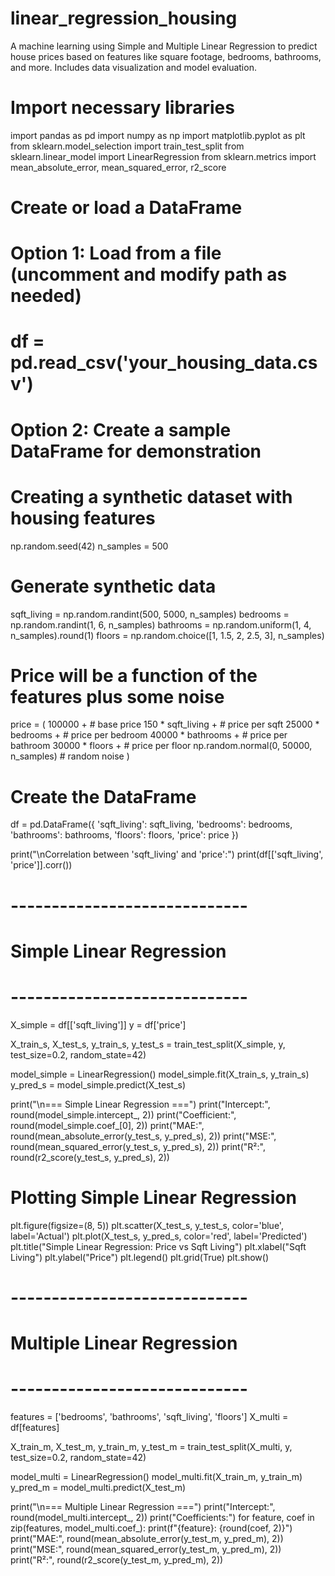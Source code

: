 # linear_regression_housing
A machine learning using Simple and Multiple Linear Regression to predict house prices based on features like square footage, bedrooms, bathrooms, and more. Includes data visualization and model evaluation.
# Import necessary libraries
import pandas as pd
import numpy as np
import matplotlib.pyplot as plt
from sklearn.model_selection import train_test_split
from sklearn.linear_model import LinearRegression
from sklearn.metrics import mean_absolute_error, mean_squared_error, r2_score

# Create or load a DataFrame
# Option 1: Load from a file (uncomment and modify path as needed)
# df = pd.read_csv('your_housing_data.csv')

# Option 2: Create a sample DataFrame for demonstration
# Creating a synthetic dataset with housing features
np.random.seed(42)
n_samples = 500

# Generate synthetic data
sqft_living = np.random.randint(500, 5000, n_samples)
bedrooms = np.random.randint(1, 6, n_samples)
bathrooms = np.random.uniform(1, 4, n_samples).round(1)
floors = np.random.choice([1, 1.5, 2, 2.5, 3], n_samples)

# Price will be a function of the features plus some noise
price = (
    100000 +  # base price
    150 * sqft_living +  # price per sqft
    25000 * bedrooms +  # price per bedroom
    40000 * bathrooms +  # price per bathroom
    30000 * floors +  # price per floor
    np.random.normal(0, 50000, n_samples)  # random noise
)

# Create the DataFrame
df = pd.DataFrame({
    'sqft_living': sqft_living,
    'bedrooms': bedrooms,
    'bathrooms': bathrooms,
    'floors': floors,
    'price': price
})

print("\nCorrelation between 'sqft_living' and 'price':")
print(df[['sqft_living', 'price']].corr())

# -----------------------------
# Simple Linear Regression
# -----------------------------
X_simple = df[['sqft_living']]
y = df['price']

X_train_s, X_test_s, y_train_s, y_test_s = train_test_split(X_simple, y, test_size=0.2, random_state=42)

model_simple = LinearRegression()
model_simple.fit(X_train_s, y_train_s)
y_pred_s = model_simple.predict(X_test_s)

print("\n=== Simple Linear Regression ===")
print("Intercept:", round(model_simple.intercept_, 2))
print("Coefficient:", round(model_simple.coef_[0], 2))
print("MAE:", round(mean_absolute_error(y_test_s, y_pred_s), 2))
print("MSE:", round(mean_squared_error(y_test_s, y_pred_s), 2))
print("R²:", round(r2_score(y_test_s, y_pred_s), 2))

# Plotting Simple Linear Regression
plt.figure(figsize=(8, 5))
plt.scatter(X_test_s, y_test_s, color='blue', label='Actual')
plt.plot(X_test_s, y_pred_s, color='red', label='Predicted')
plt.title("Simple Linear Regression: Price vs Sqft Living")
plt.xlabel("Sqft Living")
plt.ylabel("Price")
plt.legend()
plt.grid(True)
plt.show()

# -----------------------------
# Multiple Linear Regression
# -----------------------------
features = ['bedrooms', 'bathrooms', 'sqft_living', 'floors']
X_multi = df[features]

X_train_m, X_test_m, y_train_m, y_test_m = train_test_split(X_multi, y, test_size=0.2, random_state=42)

model_multi = LinearRegression()
model_multi.fit(X_train_m, y_train_m)
y_pred_m = model_multi.predict(X_test_m)

print("\n=== Multiple Linear Regression ===")
print("Intercept:", round(model_multi.intercept_, 2))
print("Coefficients:")
for feature, coef in zip(features, model_multi.coef_):
    print(f"{feature}: {round(coef, 2)}")
print("MAE:", round(mean_absolute_error(y_test_m, y_pred_m), 2))
print("MSE:", round(mean_squared_error(y_test_m, y_pred_m), 2))
print("R²:", round(r2_score(y_test_m, y_pred_m), 2))
